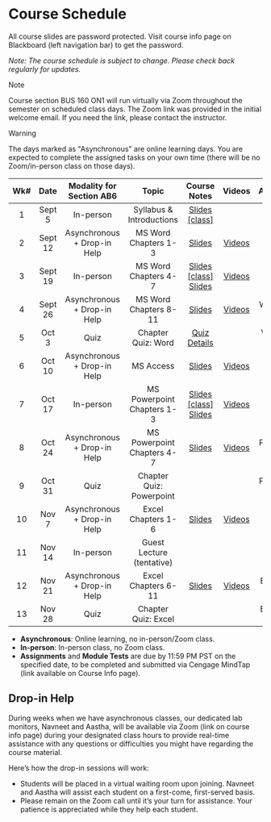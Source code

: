 <!-- markdownlint-disable -->

# Course Schedule

All course slides are password protected. Visit course info page on Blackboard (left navigation bar) to get the password.

*Note: The course schedule is subject to change. Please check back regularly for updates.*

> [!NOTE]
> Course section BUS 160 ON1 will run virtually via Zoom throughout the semester on scheduled class days. The Zoom link was provided in the initial welcome email. If you need the link, please contact the instructor. 

> [!WARNING]
> The days marked as "Asynchronous" are online learning days. You are expected to complete the assigned tasks on your own time (there will be no Zoom/in-person class on those days). 


| **Wk#** | **Date** | **Modality for Section AB6** |         **Topic**          |          **Course Notes**          |                    **Videos**                    |    **Assignments**    |     **Module Test**     |
| :-----: | :------: | :--------------------------: | :------------------------: | :--------------------------------: | :----------------------------------------------: | :-------------------: | :---------------------: |
|    1    |  Sept 5  |          In-person           |  Syllabus & Introductions  |  [Slides [class]](http://tiny.cc/110-W1)   |                                                  |                       |                         |
|    2    | Sept 12  | Asynchronous + Drop-in Help  |    MS Word Chapters 1-3    |  [Slides](http://tiny.cc/110-W2)   |     [Videos](videos.md#word---chapters-1-3)      |                       |   Word 1-3  (Sept 12)   |
|    3    | Sept 19  |          In-person           |    MS Word Chapters 4-7    |  [Slides [class]](http://tiny.cc/110-W3-LN) <br> [Slides](http://tiny.cc/110-W3)   |     [Videos](videos.md#word---chapters-4-7)      |                       |   Word 4-7 (Sept 19)    |
|    4    | Sept 26  | Asynchronous + Drop-in Help  |   MS Word Chapters 8-11    |  [Slides](http://tiny.cc/110-W4)   |     [Videos](videos.md#word---chapters-8-11)     |   Word 1 (Sept 24)    |  Word 8-11  (Sept 26)   |
|    5    |  Oct 3   |             Quiz             |     Chapter Quiz: Word     |  [Quiz Details](quiz.md) |                                                  |    Word 2 (Oct 1)     |            -            |
|    6    |  Oct 10  | Asynchronous + Drop-in Help  |         MS Access          |  [Slides](http://tiny.cc/110-W6)   | [Videos](videos.md#microsoft-access----playlist) |                       |     Access (Oct 10)     |
|    7    |  Oct 17  |          In-person           | MS Powerpoint Chapters 1-3 |  [Slides [class]](http://tiny.cc/110-W7-LN) <br> [Slides](http://tiny.cc/110-W7)   |  [Videos](videos.md#powerpoint---chapters-1-3)   |                       | Powerpoint 1-3 (Oct 17) |
|    8    |  Oct 24  | Asynchronous + Drop-in Help  | MS Powerpoint Chapters 4-7 |  [Slides](http://tiny.cc/110-W8)   |  [Videos](videos.md#powerpoint---chapters-4-7)   | Powerpoint 1 (Oct 22) | Powerpoint 4-7 (Oct 24) |
|    9    |  Oct 31  |             Quiz             |  Chapter Quiz: Powerpoint  |                                    |                                                  | Powerpoint 2 (Oct 29) |            -            |
|   10    |  Nov 7   | Asynchronous + Drop-in Help  |     Excel Chapters 1-6     |  [Slides](http://tiny.cc/110-W10)  |     [Videos](videos.md#excel---chapters-1-6)     |                       |    Excel 1-6 (Nov 7)    |
|   11    |  Nov 14  |          In-person           | Guest Lecture (tentative)  |                                    |                                                  |                       |                         |
|   12    |  Nov 21  | Asynchronous + Drop-in Help  |    Excel Chapters 6-11     |  [Slides](http://tiny.cc/110-W12)  |    [Videos](videos.md#excel---chapters-6-11)     |   Excel 1 (Nov 19)    |   Excel 7-11 (Nov 21)   |
|   13    |  Nov 28  |             Quiz             |    Chapter Quiz: Excel     |                                    |                                                  |   Excel 2 (Nov 26)    |                         |

- **Asynchronous**: Online learning, no in-person/Zoom class.
- **In-person**: In-person class, no Zoom class.
- **Assignments** and **Module Tests** are due by 11:59 PM PST on the specified date, to be completed and submitted via Cengage MindTap (link available on Course Info page).

## Drop-in Help

During weeks when we have asynchronous classes, our dedicated lab monitors, Navneet and Aastha, will be available via Zoom (link on course info page) during your designated class hours to provide real-time assistance with any questions or difficulties you might have regarding the course material.

Here’s how the drop-in sessions will work:
- Students will be placed in a virtual waiting room upon joining. Navneet and Aastha will assist each student on a first-come, first-served basis.
- Please remain on the Zoom call until it’s your turn for assistance. Your patience is appreciated while they help each student.

